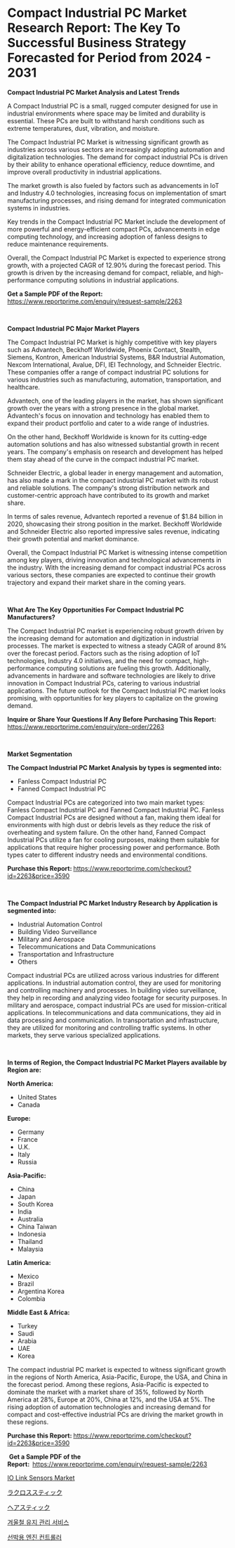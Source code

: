 <p><h1>Compact Industrial PC Market Research Report: The Key To Successful Business Strategy Forecasted for Period from 2024 - 2031</h1></p><p><strong>Compact Industrial PC Market Analysis and Latest Trends</strong></p>
<p><p>A Compact Industrial PC is a small, rugged computer designed for use in industrial environments where space may be limited and durability is essential. These PCs are built to withstand harsh conditions such as extreme temperatures, dust, vibration, and moisture.</p><p>The Compact Industrial PC Market is witnessing significant growth as industries across various sectors are increasingly adopting automation and digitalization technologies. The demand for compact industrial PCs is driven by their ability to enhance operational efficiency, reduce downtime, and improve overall productivity in industrial applications.</p><p>The market growth is also fueled by factors such as advancements in IoT and Industry 4.0 technologies, increasing focus on implementation of smart manufacturing processes, and rising demand for integrated communication systems in industries.</p><p>Key trends in the Compact Industrial PC Market include the development of more powerful and energy-efficient compact PCs, advancements in edge computing technology, and increasing adoption of fanless designs to reduce maintenance requirements.</p><p>Overall, the Compact Industrial PC Market is expected to experience strong growth, with a projected CAGR of 12.90% during the forecast period. This growth is driven by the increasing demand for compact, reliable, and high-performance computing solutions in industrial applications.</p></p>
<p><strong>Get a Sample PDF of the Report:&nbsp;</strong> <a href="https://www.reportprime.com/enquiry/request-sample/2263">https://www.reportprime.com/enquiry/request-sample/2263</a></p>
<p>&nbsp;</p>
<p><strong>Compact Industrial PC Major Market Players</strong></p>
<p><p>The Compact Industrial PC Market is highly competitive with key players such as Advantech, Beckhoff Worldwide, Phoenix Contact, Stealth, Siemens, Kontron, American Industrial Systems, B&R Industrial Automation, Nexcom International, Avalue, DFI, IEI Technology, and Schneider Electric. These companies offer a range of compact industrial PC solutions for various industries such as manufacturing, automation, transportation, and healthcare.</p><p>Advantech, one of the leading players in the market, has shown significant growth over the years with a strong presence in the global market. Advantech's focus on innovation and technology has enabled them to expand their product portfolio and cater to a wide range of industries.</p><p>On the other hand, Beckhoff Worldwide is known for its cutting-edge automation solutions and has also witnessed substantial growth in recent years. The company's emphasis on research and development has helped them stay ahead of the curve in the compact industrial PC market.</p><p>Schneider Electric, a global leader in energy management and automation, has also made a mark in the compact industrial PC market with its robust and reliable solutions. The company's strong distribution network and customer-centric approach have contributed to its growth and market share.</p><p>In terms of sales revenue, Advantech reported a revenue of $1.84 billion in 2020, showcasing their strong position in the market. Beckhoff Worldwide and Schneider Electric also reported impressive sales revenue, indicating their growth potential and market dominance.</p><p>Overall, the Compact Industrial PC Market is witnessing intense competition among key players, driving innovation and technological advancements in the industry. With the increasing demand for compact industrial PCs across various sectors, these companies are expected to continue their growth trajectory and expand their market share in the coming years.</p></p>
<p>&nbsp;</p>
<p><strong>What Are The Key Opportunities For Compact Industrial PC Manufacturers?</strong></p>
<p><p>The Compact Industrial PC market is experiencing robust growth driven by the increasing demand for automation and digitization in industrial processes. The market is expected to witness a steady CAGR of around 8% over the forecast period. Factors such as the rising adoption of IoT technologies, Industry 4.0 initiatives, and the need for compact, high-performance computing solutions are fueling this growth. Additionally, advancements in hardware and software technologies are likely to drive innovation in Compact Industrial PCs, catering to various industrial applications. The future outlook for the Compact Industrial PC market looks promising, with opportunities for key players to capitalize on the growing demand.</p></p>
<p><strong>Inquire or Share Your Questions If Any Before Purchasing This Report:</strong> <a href="https://www.reportprime.com/enquiry/pre-order/2263">https://www.reportprime.com/enquiry/pre-order/2263</a></p>
<p>&nbsp;</p>
<p><strong>Market Segmentation</strong></p>
<p><strong>The Compact Industrial PC Market Analysis by types is segmented into:</strong></p>
<p><ul><li>Fanless Compact Industrial PC</li><li>Fanned Compact Industrial PC</li></ul></p>
<p><p>Compact Industrial PCs are categorized into two main market types: Fanless Compact Industrial PC and Fanned Compact Industrial PC. Fanless Compact Industrial PCs are designed without a fan, making them ideal for environments with high dust or debris levels as they reduce the risk of overheating and system failure. On the other hand, Fanned Compact Industrial PCs utilize a fan for cooling purposes, making them suitable for applications that require higher processing power and performance. Both types cater to different industry needs and environmental conditions.</p></p>
<p><strong>Purchase this Report:&nbsp;</strong><a href="https://www.reportprime.com/checkout?id=2263&price=3590">https://www.reportprime.com/checkout?id=2263&price=3590</a></p>
<p>&nbsp;</p>
<p><strong>The Compact Industrial PC Market Industry Research by Application is segmented into:</strong></p>
<p><ul><li>Industrial Automation Control</li><li>Building Video Surveillance</li><li>Military and Aerospace</li><li>Telecommunications and Data Communications</li><li>Transportation and Infrastructure</li><li>Others</li></ul></p>
<p><p>Compact industrial PCs are utilized across various industries for different applications. In industrial automation control, they are used for monitoring and controlling machinery and processes. In building video surveillance, they help in recording and analyzing video footage for security purposes. In military and aerospace, compact industrial PCs are used for mission-critical applications. In telecommunications and data communications, they aid in data processing and communication. In transportation and infrastructure, they are utilized for monitoring and controlling traffic systems. In other markets, they serve various specialized applications.</p></p>
<p>&nbsp;</p>
<p><strong>In terms of Region, the Compact Industrial PC Market Players available by Region are:</strong></p>
<p>
    <p> <strong> North America: </strong>
        <ul>
            <li>United States</li>
            <li>Canada</li>
        </ul>
        </p> 
    <p> <strong> Europe: </strong>
        <ul>
            <li>Germany</li>
            <li>France</li>
            <li>U.K.</li>
            <li>Italy</li>
            <li>Russia</li>
        </ul>
        </p> 
    <p> <strong> Asia-Pacific: </strong>
        <ul>
            <li>China</li>
            <li>Japan</li>
            <li>South Korea</li>
            <li>India</li>
            <li>Australia</li>
            <li>China Taiwan</li>
            <li>Indonesia</li>
            <li>Thailand</li>
            <li>Malaysia</li>
        </ul>
        </p> 
    <p> <strong> Latin America: </strong>
        <ul>
            <li>Mexico</li>
            <li>Brazil</li>
            <li>Argentina Korea</li>
            <li>Colombia</li>
        </ul>
        </p> 
    <p> <strong> Middle East & Africa: </strong>
        <ul>
            <li>Turkey</li>
            <li>Saudi</li>
            <li>Arabia</li>
            <li>UAE</li>
            <li>Korea</li>
        </ul>
    </p>
    </p>
<p><p>The compact industrial PC market is expected to witness significant growth in the regions of North America, Asia-Pacific, Europe, the USA, and China in the forecast period. Among these regions, Asia-Pacific is expected to dominate the market with a market share of 35%, followed by North America at 28%, Europe at 20%, China at 12%, and the USA at 5%. The rising adoption of automation technologies and increasing demand for compact and cost-effective industrial PCs are driving the market growth in these regions.</p></p>
<p><strong>Purchase this Report: </strong><a href="https://www.reportprime.com/checkout?id=2263&price=3590">https://www.reportprime.com/checkout?id=2263&price=3590</a></p>
<p>&nbsp;<strong>Get a Sample PDF of the Report:&nbsp;&nbsp;</strong><a href="https://www.reportprime.com/enquiry/request-sample/2263">https://www.reportprime.com/enquiry/request-sample/2263</a></p>
<p><strong></strong></p>
<p><p><a href="https://github.com/nathandecarvalho/Market-Research-Report-List-2/blob/main/io-link-sensors-market.md">IO Link Sensors Market</a></p><p><a href="https://github.com/CloydAbbott2023/Market-Research-Report-List-1/blob/main/929185211308.md">ラクロススティック</a></p><p><a href="https://github.com/AaronVargas43/Market-Research-Report-List-1/blob/main/897663611307.md">ヘアスティック</a></p><p><a href="https://medium.com/@derrickmafrks96745/%EA%B2%A8%EC%9A%B8-%EC%9C%A0%EC%A7%80%EB%B3%B4%EC%88%98-%EC%84%9C%EB%B9%84%EC%8A%A4-%EC%8B%9C%EC%9E%A5-%EB%A9%94%ED%8A%B8%EB%A6%AD%EC%8A%A4-%ED%95%B4%EB%8F%85-%EC%8B%9C%EC%9E%A5-%EC%A0%90%EC%9C%A0%EC%9C%A8-%ED%8A%B8%EB%A0%8C%EB%93%9C-%EB%B0%8F-%EC%84%B1%EC%9E%A5-%ED%8C%A8%ED%84%B4-425b4fb6d220">겨울철 유지 관리 서비스</a></p><p><a href="https://medium.com/@emmettsaynford43546/%ED%95%B4%EC%96%91-%EC%97%94%EC%A7%84-%EC%BB%A8%ED%8A%B8%EB%A1%A4%EB%9F%AC-%EC%8B%9C%EC%9E%A5-%EA%B7%9C%EB%AA%A8-%EB%B0%8F-%EC%8B%9C%EC%9E%A5-%EB%8F%99%ED%96%A5-%EC%99%84%EB%B2%BD%ED%95%9C-%EC%82%B0%EC%97%85-%EA%B0%9C%EC%9A%94-2024%EB%85%84%EB%B6%80%ED%84%B0-2031%EB%85%84%EA%B9%8C%EC%A7%80-76dc82974675">선박용 엔진 컨트롤러</a></p></p>